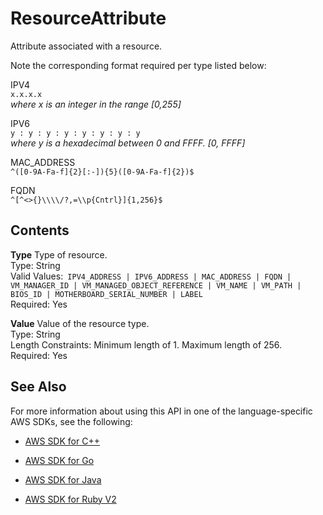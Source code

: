 # ResourceAttribute<a name="API_ResourceAttribute"></a>

Attribute associated with a resource\.

Note the corresponding format required per type listed below:

IPV4  
 `x.x.x.x`   
 *where x is an integer in the range \[0,255\]* 

IPV6  
 `y : y : y : y : y : y : y : y`   
 *where y is a hexadecimal between 0 and FFFF\. \[0, FFFF\]* 

MAC\_ADDRESS  
 `^([0-9A-Fa-f]{2}[:-]){5}([0-9A-Fa-f]{2})$` 

FQDN  
 `^[^<>{}\\\\/?,=\\p{Cntrl}]{1,256}$` 

## Contents<a name="API_ResourceAttribute_Contents"></a>

 **Type**   <a name="migrationhub-Type-ResourceAttribute-Type"></a>
Type of resource\.  
Type: String  
Valid Values:` IPV4_ADDRESS | IPV6_ADDRESS | MAC_ADDRESS | FQDN | VM_MANAGER_ID | VM_MANAGED_OBJECT_REFERENCE | VM_NAME | VM_PATH | BIOS_ID | MOTHERBOARD_SERIAL_NUMBER | LABEL`   
Required: Yes

 **Value**   <a name="migrationhub-Type-ResourceAttribute-Value"></a>
Value of the resource type\.  
Type: String  
Length Constraints: Minimum length of 1\. Maximum length of 256\.  
Required: Yes

## See Also<a name="API_ResourceAttribute_SeeAlso"></a>

For more information about using this API in one of the language\-specific AWS SDKs, see the following:

+  [AWS SDK for C\+\+](http://docs.aws.amazon.com/goto/SdkForCpp/AWSMigrationHub-2017-05-31/ResourceAttribute) 

+  [AWS SDK for Go](http://docs.aws.amazon.com/goto/SdkForGoV1/AWSMigrationHub-2017-05-31/ResourceAttribute) 

+  [AWS SDK for Java](http://docs.aws.amazon.com/goto/SdkForJava/AWSMigrationHub-2017-05-31/ResourceAttribute) 

+  [AWS SDK for Ruby V2](http://docs.aws.amazon.com/goto/SdkForRubyV2/AWSMigrationHub-2017-05-31/ResourceAttribute) 
